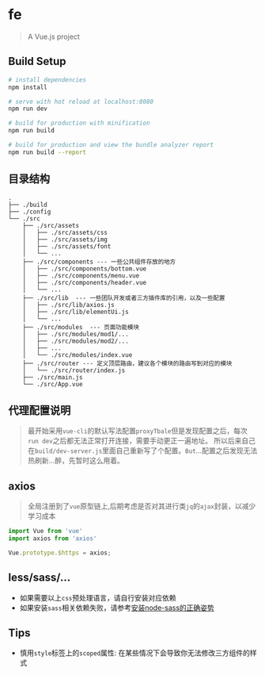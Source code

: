 # fe

> A Vue.js project

## Build Setup

``` bash
# install dependencies
npm install

# serve with hot reload at localhost:8080
npm run dev

# build for production with minification
npm run build

# build for production and view the bundle analyzer report
npm run build --report
```

## 目录结构

``` shell
.
├── ./build
├── ./config
└── ./src
    ├── ./src/assets
    │   ├── ./src/assets/css
    │   ├── ./src/assets/img
    │   ├── ./src/assets/font
    │   └── ...
    ├── ./src/components --- 一些公共组件存放的地方
    │   ├── ./src/components/bottom.vue
    │   ├── ./src/components/menu.vue
    │   ├── ./src/components/header.vue
    │   └── ...
    ├── ./src/lib  --- 一些团队开发或者三方插件库的引用，以及一些配置
    │   ├── ./src/lib/axios.js
    │   ├── ./src/lib/elementUi.js
    │   └── ...
    ├── ./src/modules  --- 页面功能模块
    │   ├── ./src/modules/mod1/...
    │   ├── ./src/modules/mod2/...
    │   ├── ...
    │   └── ./src/modules/index.vue
    ├── ./src/router --- 定义顶层路由，建议各个模块的路由写到对应的模块
    │   └── ./src/router/index.js
    ├── ./src/main.js
    └── ./src/App.vue
```
## 代理配置说明
> 最开始采用`vue-cli`的默认写法配置`proxyTbale`但是发现配置之后，每次`run dev`之后都无法正常打开连接，需要手动更正一遍地址。
所以后来自己在`build/dev-server.js`里面自己重新写了个配置。`But`...配置之后发现无法热刷新...醉，先暂时这么用着。

## axios
> 全局注册到了`vue`原型链上,后期考虑是否对其进行类`jq`的`ajax`封装，以减少学习成本
```javascript
import Vue from 'vue'
import axios from 'axios'

Vue.prototype.$https = axios;
```
## less/sass/...
- 如果需要以上`css`预处理语言，请自行安装对应依赖
- 如果安装`sass`相关依赖失败，请参考[安装node-sass的正确姿势](https://github.com/lmk123/blog/issues/28)

## Tips
- 慎用`style`标签上的`scoped`属性: 在某些情况下会导致你无法修改三方组件的样式
